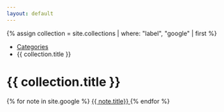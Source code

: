 ```yaml
---
layout: default
---
```


{% assign collection = site.collections | where: "label", "google" | first %}
<ul class="breadcrumbs">
  <li><a href="{{ "/" | relative_url }}">Categories</a></li>
  <li>{{ collection.title }}</li>
</ul>

<h1 class="categories-title">{{ collection.title }}</h1>

<div class="doc-list">
  {% for note in site.google %}
        <a class="doc-list-link" href="{{ note.url | relative_url }}">
          {{ note.title}}
        </a>
  {% endfor %}
</div>
